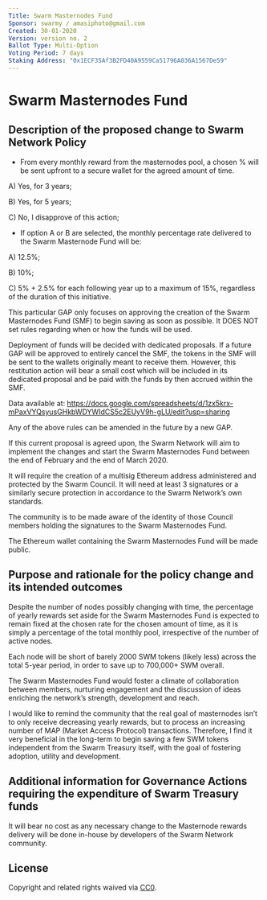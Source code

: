 ```yaml
---
Title: Swarm Masternodes Fund
Sponsor: swarmy / amasiphoto@gmail.com
Created: 30-01-2020
Version: version no. 2
Ballot Type: Multi-Option 
Voting Period: 7 days
Staking Address: "0x1ECF35Af3B2FD40A9559Ca51796A036A1567De59"
---
```


# Swarm Masternodes Fund

## Description of the proposed change to Swarm Network Policy

- From every monthly reward from the masternodes pool, a chosen %  will be sent upfront to a secure wallet for the agreed amount of time.

A) Yes, for 3 years;

B) Yes, for 5 years;

C) No, I disapprove of this action;


- If option A or B are selected, the monthly percentage rate delivered to the Swarm Masternode Fund will be:

A) 12.5%; 

B) 10%; 

C) 5% + 2.5% for each following year up to a maximum of 15%, regardless of the duration of this initiative.


This particular GAP only focuses on approving the creation of the Swarm Masternodes Fund (SMF) to begin saving as soon as possible. It DOES NOT set rules regarding when or how the funds will be used.
 
Deployment of funds will be decided with dedicated proposals. If a future GAP will be approved to entirely cancel the SMF, the tokens in the SMF will be sent to the wallets originally meant to receive them. However, this restitution action will bear a small cost which will be included in its dedicated proposal and be paid with the funds by then accrued within the SMF. 

Data available at: https://docs.google.com/spreadsheets/d/1zx5krx-mPaxVYQsyusGHkbWDYWIdCS5c2EUyV9h-gLU/edit?usp=sharing

Any of the above rules can be amended in the future by a new GAP.

If this current proposal is agreed upon, the Swarm Network will aim to implement the changes and start the Swarm Masternodes Fund between the end of February and the end of March 2020. 

It will require the creation of a multisig Ethereum address administered and protected by the Swarm Council. It will need at least 3 signatures or a similarly secure protection in accordance to the Swarm Network’s own standards. 

The community is to be made aware of the identity of those Council members holding the signatures to the Swarm Masternodes Fund. 

The Ethereum wallet containing the Swarm Masternodes Fund will be made public.
 

## Purpose and rationale for the policy change and its intended outcomes

Despite the number of nodes possibly changing with time, the percentage of yearly rewards set aside for the Swarm Masternodes Fund is expected to remain fixed at the chosen rate for the chosen amount of time, as it is simply a percentage of the total monthly pool, irrespective of the number of active nodes.

Each node will be short of barely 2000 SWM tokens (likely less) across the total 5-year period, in order to save up to 700,000+ SWM overall.

The Swarm Masternodes Fund would foster a climate of collaboration between members, nurturing engagement and the discussion of ideas enriching the network’s strength, development and reach.

I would like to remind the community that the real goal of masternodes isn’t to only receive decreasing yearly rewards, but to process an increasing number of MAP (Market Access Protocol) transactions. Therefore, I find it very beneficial in the long-term to begin saving a few SWM tokens independent from the Swarm Treasury itself, with the goal of fostering adoption, utility and development.


## Additional information for Governance Actions requiring the expenditure of Swarm Treasury funds

It will bear no cost as any necessary change to the Masternode rewards delivery will be done in-house by developers of the Swarm Network community. 

## License 
Copyright and related rights waived via [CC0](https://creativecommons.org/publicdomain/zero/1.0/).

